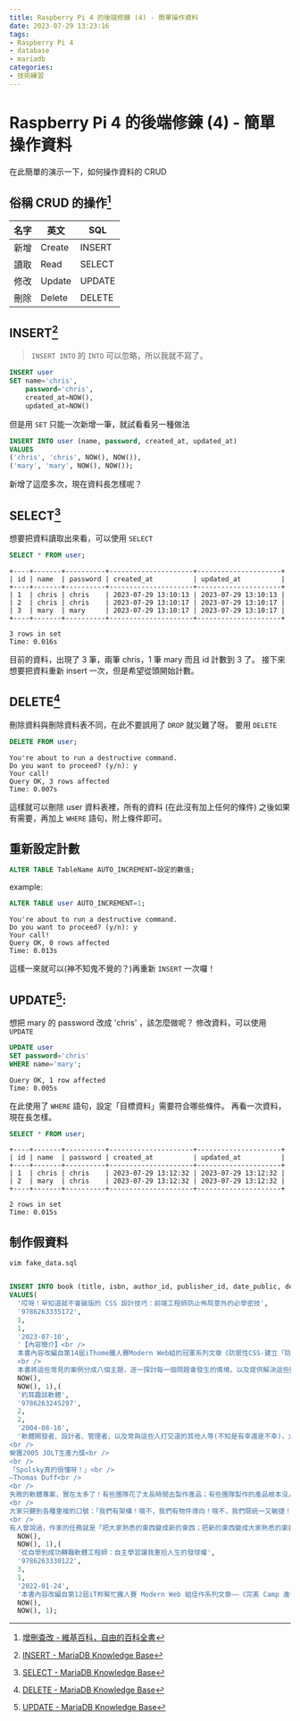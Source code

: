 ```yaml
---
title: Raspberry Pi 4 的後端修鍊 (4) - 簡單操作資料
date: 2023-07-29 13:23:16
tags:
- Raspberry Pi 4
- database
- mariadb
categories:
- 技術練習
---
```

# Raspberry Pi 4 的後端修鍊 (4) - 簡單操作資料

在此簡單的演示一下，如何操作資料的 CRUD

## 俗稱 CRUD 的操作[^crud]

[^crud]: [增刪查改 - 維基百科，自由的百科全書](https://zh.wikipedia.org/zh-tw/%E5%A2%9E%E5%88%AA%E6%9F%A5%E6%94%B9)

|名字|英文|SQL|
|----|----|----|
|新增|Create|INSERT|
|讀取|Read|SELECT|
|修改|Update|UPDATE|
|刪除|Delete|DELETE|

## INSERT[^insert]

[^insert]: [INSERT - MariaDB Knowledge Base](https://mariadb.com/kb/en/insert/)

> `INSERT INTO` 的 `INTO` 可以忽略，所以我就不寫了。

```sql
INSERT user 
SET name='chris', 
    password='chris', 
    created_at=NOW(), 
    updated_at=NOW()
```

但是用 `SET` 只能一次新增一筆，就試看看另一種做法

```sql
INSERT INTO user (name, password, created_at, updated_at) 
VALUES
('chris', 'chris', NOW(), NOW()), 
('mary', 'mary', NOW(), NOW());
```

新增了這麼多次，現在資料長怎樣呢？

## SELECT[^select]

[^select]: [SELECT - MariaDB Knowledge Base](https://mariadb.com/kb/en/select/)

想要把資料讀取出來看，可以使用 `SELECT`

```sql
SELECT * FROM user;
```

```shell
+----+-------+----------+---------------------+---------------------+
| id | name  | password | created_at          | updated_at          |
+----+-------+----------+---------------------+---------------------+
| 1  | chris | chris    | 2023-07-29 13:10:13 | 2023-07-29 13:10:13 |
| 2  | chris | chris    | 2023-07-29 13:10:17 | 2023-07-29 13:10:17 |
| 3  | mary  | mary     | 2023-07-29 13:10:17 | 2023-07-29 13:10:17 |
+----+-------+----------+---------------------+---------------------+

3 rows in set
Time: 0.016s
```


目前的資料，出現了 3 筆，兩筆 chris，1 筆 mary 而且 id 計數到 3 了。
接下來想要把資料重新 insert 一次，但是希望從頭開始計數。



## DELETE[^delete]

[^delete]: [DELETE - MariaDB Knowledge Base](https://mariadb.com/kb/en/delete/)

刪除資料與刪除資料表不同，在此不要誤用了 `DROP` 就災難了呀。
要用 `DELETE`


```sql
DELETE FROM user;
```

```shell
You're about to run a destructive command.
Do you want to proceed? (y/n): y
Your call!
Query OK, 3 rows affected
Time: 0.007s
```

這樣就可以刪除 user 資料表裡，所有的資料 (在此沒有加上任何的條件)
之後如果有需要，再加上 `WHERE` 語句，附上條件即可。

## 重新設定計數

```sql
ALTER TABLE TableName AUTO_INCREMENT=設定的數值;
```

example: 

```sql
ALTER TABLE user AUTO_INCREMENT=1;
```

```shell
You're about to run a destructive command.
Do you want to proceed? (y/n): y
Your call!
Query OK, 0 rows affected
Time: 0.013s
```

這樣一來就可以(神不知鬼不覺的？)再重新 `INSERT`  一次囉！

## UPDATE[^update]:

[^update]: [UPDATE - MariaDB Knowledge Base](https://mariadb.com/kb/en/update/)

想把 mary 的 password 改成 'chris' ，該怎麼做呢？
修改資料，可以使用 `UPDATE`

```sql
UPDATE user
SET password='chris'
WHERE name='mary';
```
```shell
Query OK, 1 row affected
Time: 0.005s
```

在此使用了 `WHERE` 語句，設定「目標資料」需要符合哪些條件。
再看一次資料，現在長怎樣。

```sql
SELECT * FROM user;
```

```shell
+----+-------+----------+---------------------+---------------------+
| id | name  | password | created_at          | updated_at          |
+----+-------+----------+---------------------+---------------------+
| 1  | chris | chris    | 2023-07-29 13:12:32 | 2023-07-29 13:12:32 |
| 2  | mary  | chris    | 2023-07-29 13:12:32 | 2023-07-29 13:12:32 |
+----+-------+----------+---------------------+---------------------+

2 rows in set
Time: 0.015s
```

## 制作假資料

```shell
vim fake_data.sql
```

```sql

INSERT INTO book (title, isbn, author_id, publisher_id, date_public, description, created_at, updated_at, creator_id) 
VALUES(
  '哎呀！早知道就不會破版的 CSS 設計技巧：前端工程師防止佈局意外的必學密技', 
  '9786263335172', 
  1, 
  1, 
  '2023-07-10', 
  '【內容簡介】<br />
  本書內容改編自第14屆iThome鐵人賽Modern Web組的冠軍系列文章《防禦性CSS-建立「防患未然」的匠人心態》。本書用淺顯易懂的程式碼及貼近生活的實際情境，來探討如何培養「防患未然」的思維。由於有些畫面佈局過於單純和簡單，因此會容易忽略其潛在的破版危險，這些令人容易忽略的潛在性危險，很有可能在你最不希望它出現的時候意外出現了，小則影響畫面上的美觀，大則影響產品在客戶眼中的專業形象，進而造成商業上的損失。<br />
  <br />
  本書將這些常見的案例分成八個主題，逐一探討每一個問題會發生的情境，以及提供解決這些問題的具體方法和技巧，希望在這些案例分析的過程當中，以容易上手的程式碼，帶領讀者慢慢培養「防患未然」的思考習慣，即使是一行簡單的CSS，也能夠充分展現專業的程式設計態度。', 
  NOW(), 
  NOW(), 1),(
  '約耳趣談軟體', 
  '9786263245297', 
  2, 
  2, 
  '2004-08-16', 
  '軟體開發者、設計者、管理者，以及常與這些人打交道的其他人等(不知是有幸還是不幸)，大家三不五時總會遇到的各種有趣問題。<br />
<br />
榮獲2005 JOLT生產力獎<br />
<br />
「Spolsky真的很懂呀！」<br />
—Thomas Duff<br />
<br />
失敗的軟體專案，實在太多了！有些團隊花了太長時間去製作產品；有些團隊製作的產品根本沒人要；有些團隊甚至連產品都做不出來！軟體開發者似乎太常花力氣去重新包裝一些失敗的舊想法，或是太常提出一些沒有用的新想法。結果我們一次又一次看到的是，新浪不斷推舊浪，舊浪死在沙灘上。<br />
<br />
大家只聽到各種重複的口號：「我們有架構！哦不，我們有物件導向！哦不，我們既統一又敏捷！」遺憾的是，結局都一樣，寫程式的人依然很不快樂，甚至怨恨自己寫程式的每一分鐘；開發團隊依然不懂得如何打造成功的軟體。這實在太扯了！你能想像嗎？這就好像一群木匠想製作家具，卻連螺絲都沒聽過，只知道用釘子，卻又不會用鐵錘，最後只好拿著踢踏舞鞋，硬是把釘子敲進木頭中。我們真的很需要有個人，來撥開層層迷霧，讓大家看個明白。<br />
<br />
有人曾說過，作家的任務就是「把大家熟悉的東西變成新的東西；把新的東西變成大家熟悉的東西」。多年來，Joel Spolsky一直在www.joelonsoftware.com做的就是這件事。他不斷教育我們、娛樂我們，有時還會故意激怒我們，但他總是會讓我們去思考，我們整天坐在電腦前究竟是在幹嘛？這就是Joel on Software這個網站之所以成為全世界最受歡迎的開發網站其中的一個理由。現在，你終於可以擁有他網站裡最重要的精選文章，好好收藏這些來自Joel的獨家評論與最新洞見了。', 
  NOW(), 
  NOW(), 1),(
  '從自學到成功轉職軟體工程師：自主學習讓我重拾人生的發球權', 
  '9786263330122', 
  3, 
  1, 
  '2022-01-24', 
  '本書內容改編自第12屆iT邦幫忙鐵人賽 Modern Web 組佳作系列文章——《完美 Camp 進化論》，以自學程式設計所需要準備的心態，及後續如何尋找教材持續進行學習和練習的內容為主，作者自身的學習經驗為輔，期望能更貼近讀者的需求與感受。', 
  NOW(), 
  NOW(), 1);
```


